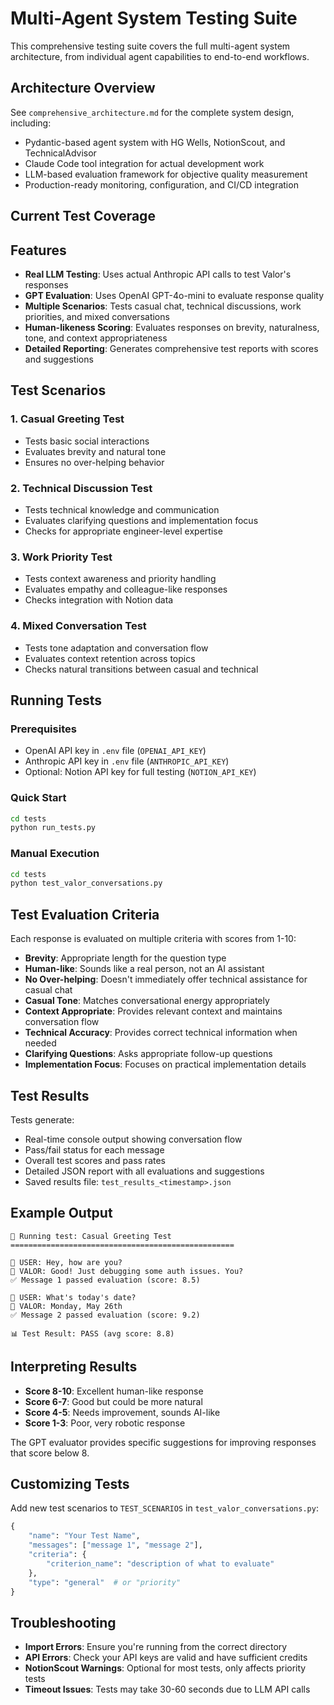 # Multi-Agent System Testing Suite

This comprehensive testing suite covers the full multi-agent system architecture, from individual agent capabilities to end-to-end workflows.

## Architecture Overview

See `comprehensive_architecture.md` for the complete system design, including:
- Pydantic-based agent system with HG Wells, NotionScout, and TechnicalAdvisor
- Claude Code tool integration for actual development work
- LLM-based evaluation framework for objective quality measurement
- Production-ready monitoring, configuration, and CI/CD integration

## Current Test Coverage

## Features

- **Real LLM Testing**: Uses actual Anthropic API calls to test Valor's responses
- **GPT Evaluation**: Uses OpenAI GPT-4o-mini to evaluate response quality
- **Multiple Scenarios**: Tests casual chat, technical discussions, work priorities, and mixed conversations
- **Human-likeness Scoring**: Evaluates responses on brevity, naturalness, tone, and context appropriateness
- **Detailed Reporting**: Generates comprehensive test reports with scores and suggestions

## Test Scenarios

### 1. Casual Greeting Test
- Tests basic social interactions
- Evaluates brevity and natural tone
- Ensures no over-helping behavior

### 2. Technical Discussion Test
- Tests technical knowledge and communication
- Evaluates clarifying questions and implementation focus
- Checks for appropriate engineer-level expertise

### 3. Work Priority Test
- Tests context awareness and priority handling
- Evaluates empathy and colleague-like responses
- Checks integration with Notion data

### 4. Mixed Conversation Test
- Tests tone adaptation and conversation flow
- Evaluates context retention across topics
- Checks natural transitions between casual and technical

## Running Tests

### Prerequisites
- OpenAI API key in `.env` file (`OPENAI_API_KEY`)
- Anthropic API key in `.env` file (`ANTHROPIC_API_KEY`)
- Optional: Notion API key for full testing (`NOTION_API_KEY`)

### Quick Start
```bash
cd tests
python run_tests.py
```

### Manual Execution
```bash
cd tests
python test_valor_conversations.py
```

## Test Evaluation Criteria

Each response is evaluated on multiple criteria with scores from 1-10:

- **Brevity**: Appropriate length for the question type
- **Human-like**: Sounds like a real person, not an AI assistant
- **No Over-helping**: Doesn't immediately offer technical assistance for casual chat
- **Casual Tone**: Matches conversational energy appropriately
- **Context Appropriate**: Provides relevant context and maintains conversation flow
- **Technical Accuracy**: Provides correct technical information when needed
- **Clarifying Questions**: Asks appropriate follow-up questions
- **Implementation Focus**: Focuses on practical implementation details

## Test Results

Tests generate:
- Real-time console output showing conversation flow
- Pass/fail status for each message
- Overall test scores and pass rates
- Detailed JSON report with all evaluations and suggestions
- Saved results file: `test_results_<timestamp>.json`

## Example Output

```
🧪 Running test: Casual Greeting Test
==================================================

👤 USER: Hey, how are you?
🤖 VALOR: Good! Just debugging some auth issues. You?
✅ Message 1 passed evaluation (score: 8.5)

👤 USER: What's today's date?
🤖 VALOR: Monday, May 26th
✅ Message 2 passed evaluation (score: 9.2)

📊 Test Result: PASS (avg score: 8.8)
```

## Interpreting Results

- **Score 8-10**: Excellent human-like response
- **Score 6-7**: Good but could be more natural
- **Score 4-5**: Needs improvement, sounds AI-like
- **Score 1-3**: Poor, very robotic response

The GPT evaluator provides specific suggestions for improving responses that score below 8.

## Customizing Tests

Add new test scenarios to `TEST_SCENARIOS` in `test_valor_conversations.py`:

```python
{
    "name": "Your Test Name",
    "messages": ["message 1", "message 2"],
    "criteria": {
        "criterion_name": "description of what to evaluate"
    },
    "type": "general"  # or "priority"
}
```

## Troubleshooting

- **Import Errors**: Ensure you're running from the correct directory
- **API Errors**: Check your API keys are valid and have sufficient credits
- **NotionScout Warnings**: Optional for most tests, only affects priority tests
- **Timeout Issues**: Tests may take 30-60 seconds due to LLM API calls
